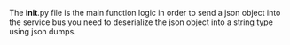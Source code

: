The __init__.py file is the main function logic
in order to send a json object into the service bus you need to deserialize the json object into a string type using json dumps. 
